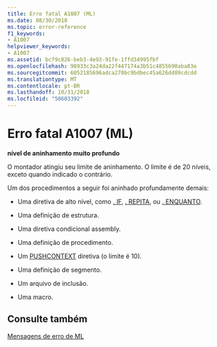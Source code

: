 ```yaml
---
title: Erro fatal A1007 (ML)
ms.date: 08/30/2018
ms.topic: error-reference
f1_keywords:
- A1007
helpviewer_keywords:
- A1007
ms.assetid: bcf9c826-beb3-4e93-91fe-1ffd34995fbf
ms.openlocfilehash: 98933c3a24da22f447174a3b51c4855690aba83e
ms.sourcegitcommit: 6052185696adca270bc9bdbec45a626dd89cdcdd
ms.translationtype: MT
ms.contentlocale: pt-BR
ms.lasthandoff: 10/31/2018
ms.locfileid: "50603392"
---
```

# <a name="ml-fatal-error-a1007"></a>Erro fatal A1007 (ML)

**nível de aninhamento muito profundo**

O montador atingiu seu limite de aninhamento. O limite é de 20 níveis, exceto quando indicado o contrário.

Um dos procedimentos a seguir foi aninhado profundamente demais:

- Uma diretiva de alto nível, como [. IF](../../assembler/masm/dot-if.md), [. REPITA](../../assembler/masm/dot-repeat.md), ou [. ENQUANTO](../../assembler/masm/dot-while.md).

- Uma definição de estrutura.

- Uma diretiva condicional assembly.

- Uma definição de procedimento.

- Um [PUSHCONTEXT](../../assembler/masm/pushcontext.md) diretiva (o limite é 10).

- Uma definição de segmento.

- Um arquivo de inclusão.

- Uma macro.

## <a name="see-also"></a>Consulte também

[Mensagens de erro de ML](../../assembler/masm/ml-error-messages.md)<br/>